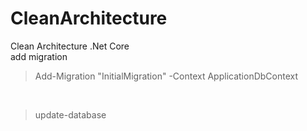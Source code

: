 # CleanArchitecture
Clean Architecture .Net Core
<br>
add migration 

>Add-Migration "InitialMigration" -Context ApplicationDbContext

<br>

>update-database
